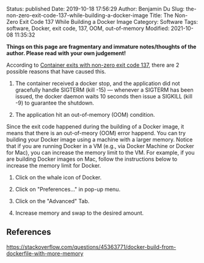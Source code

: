 Status: published
Date: 2019-10-18 17:56:29
Author: Benjamin Du
Slug: the-non-zero-exit-code-137-while-building-a-docker-image
Title: The Non-Zero Exit Code 137 While Building a Docker Image
Category: Software
Tags: software, Docker, exit code, 137, OOM, out-of-memory
Modified: 2021-10-08 11:35:32

**Things on this page are fragmentary and immature notes/thoughts of the author. Please read with your own judgement!**

According to
[Container exits with non-zero exit code 137](https://success.docker.com/article/what-causes-a-container-to-exit-with-code-137),
there are 2 possible reasons that have caused this.

1. The container received a docker stop,
    and the application did not gracefully handle SIGTERM (kill -15) — whenever a SIGTERM has been issued,
    the docker daemon waits 10 seconds then issue a SIGKILL (kill -9) to guarantee the shutdown.

2. The application hit an out-of-memory (OOM) condition.

Since the exit code happened during the building of a Docker image,
it means that there is an out-of-meory (OOM) error happend.
You can try building your Docker image using a machine with a larger memory.
Notice that if you are running Docker in a VM (e.g., via Docker Machine or Docker for Mac),
you can increase the memory limit to the VM.
For example,
if you are building Docker images on Mac, 
follow the instructions below to increase the memory limit for Docker.

1. Click on the whale icon of Docker.

2. Click on "Preferences..." in pop-up menu.

3. Click on the "Advanced" Tab.

4. Increase memory and swap to the desired amount. 

## References

https://stackoverflow.com/questions/45363771/docker-build-from-dockerfile-with-more-memory
